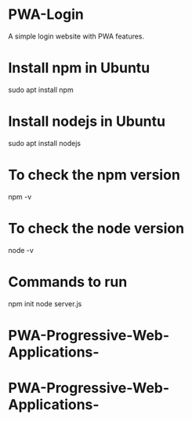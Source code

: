 # PWA-Login
A simple login website with PWA features.

# Install npm in Ubuntu
sudo apt install npm

# Install nodejs in Ubuntu
sudo apt install nodejs

# To check the npm version
npm -v

# To check the node version
node -v

# Commands to run 
npm init
node server.js



# PWA-Progressive-Web-Applications-
# PWA-Progressive-Web-Applications-
